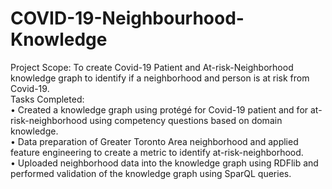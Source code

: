 # COVID-19-Neighbourhood-Knowledge
Project Scope: To create Covid-19 Patient and At-risk-Neighborhood knowledge graph to identify if a neighborhood and person is at risk from Covid-19.  
Tasks Completed:  
•	Created a knowledge graph using protégé for Covid-19 patient and for at-risk-neighborhood using competency questions based on domain knowledge.  
•	Data preparation of Greater Toronto Area neighborhood and applied feature engineering to create a metric to identify at-risk-neighborhood.  
•	Uploaded neighborhood data into the knowledge graph using RDFlib and performed validation of the knowledge graph using SparQL queries.  
